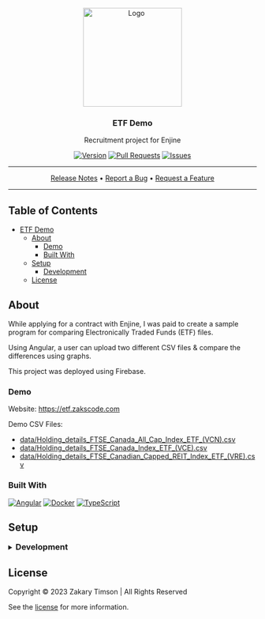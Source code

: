 <!-- Header -->
<div id="top" align="center">
  <br />

  <!-- Logo -->
  <img src="https://git.zakscode.com/repo-avatars/0709db0c51d295d2d29b709865bd95f26e351f72a5c993ca63cd9ec4b4a07f43" alt="Logo" width="200" height="200">

  <!-- Title -->
  ### ETF Demo

  <!-- Description -->
  Recruitment project for Enjine

  <!-- Repo badges -->
  [![Version](https://img.shields.io/badge/dynamic/json.svg?label=Version&style=for-the-badge&url=https://git.zakscode.com/api/v1/repos/ztimson/etf-demo/tags&query=$[0].name)](https://git.zakscode.com/ztimson/etf-demo/tags)
  [![Pull Requests](https://img.shields.io/badge/dynamic/json.svg?label=Pull%20Requests&style=for-the-badge&url=https://git.zakscode.com/api/v1/repos/ztimson/etf-demo&query=open_pr_counter)](https://git.zakscode.com/ztimson/etf-demo/pulls)
  [![Issues](https://img.shields.io/badge/dynamic/json.svg?label=Issues&style=for-the-badge&url=https://git.zakscode.com/api/v1/repos/ztimson/etf-demo&query=open_issues_count)](https://git.zakscode.com/ztimson/etf-demo/issues)

  <!-- Links -->

  ---
  <div>
    <a href="https://git.zakscode.com/ztimson/etf-demo/releases" target="_blank">Release Notes</a>
    • <a href="https://git.zakscode.com/ztimson/etf-demo/issues/new?template=.github%2fissue_template%2fbug.md" target="_blank">Report a Bug</a>
    • <a href="https://git.zakscode.com/ztimson/etf-demo/issues/new?template=.github%2fissue_template%2fenhancement.md" target="_blank">Request a Feature</a>
  </div>

  ---
</div>

## Table of Contents
- [ETF Demo](#top)
    - [About](#about)
        - [Demo](#demo)
        - [Built With](#built-with)
    - [Setup](#setup)
        - [Development](#development)
    - [License](#license)

## About
While applying for a contract with Enjine, I was paid to create a sample program for comparing Electronically Traded Funds (ETF) files.

Using Angular, a user can upload two different CSV files & compare the differences using graphs.

This project was deployed using Firebase.

### Demo

Website: https://etf.zakscode.com

Demo CSV Files:
 - [data/Holding_details_FTSE_Canada_All_Cap_Index_ETF_(VCN).csv](./data/Holding_details_FTSE_Canada_All_Cap_Index_ETF_(VCN).csv)
 - [data/Holding_details_FTSE_Canada_Index_ETF_(VCE).csv](./data/Holding_details_FTSE_Canada_Index_ETF_(VCE).csv)
 - [data/Holding_details_FTSE_Canadian_Capped_REIT_Index_ETF_(VRE).csv](./data/Holding_details_FTSE_Canadian_Capped_REIT_Index_ETF_(VRE).csv)

### Built With
[![Angular](https://img.shields.io/badge/Angular-DD0031?style=for-the-badge&logo=angular)](https://angular.io/)
[![Docker](https://img.shields.io/badge/Docker-384d54?style=for-the-badge&logo=docker)](https://docker.com/)
[![TypeScript](https://img.shields.io/badge/TypeScript-3178C6?style=for-the-badge&logo=typescript&logoColor=white)](https://typescriptlang.org/)

## Setup

<details>
<summary>
  <h3 id="development" style="display: inline">
    Development
  </h3>
</summary>

#### Prerequisites
- [Node.js](https://nodejs.org/en/download)

#### Instructions
1. Install the dependencies: `npm install`
2. Start the Angular server: `npm run start`
3. Open [http://localhost:4200](http://localhost:4200)

</details>

## License
Copyright © 2023 Zakary Timson | All Rights Reserved

See the [license](./LICENSE) for more information.
